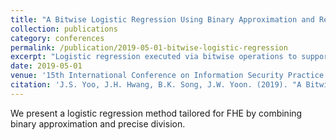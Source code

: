 ```yaml
---
title: "A Bitwise Logistic Regression Using Binary Approximation and Real Number Division in Homomorphic Encryption Scheme"
collection: publications
category: conferences
permalink: /publication/2019-05-01-bitwise-logistic-regression
excerpt: "Logistic regression executed via bitwise operations to support encrypted data analysis."
date: 2019-05-01
venue: '15th International Conference on Information Security Practice and Experience (ISPEC)'
citation: 'J.S. Yoo, J.H. Hwang, B.K. Song, J.W. Yoon. (2019). "A Bitwise Logistic Regression Using Binary Approximation and Real Number Division in Homomorphic Encryption Scheme." In <i>Proceedings of the 15th International Conference on Information Security Practice and Experience (ISPEC)</i>.'
---
```


We present a logistic regression method tailored for FHE by combining binary approximation and precise division.
